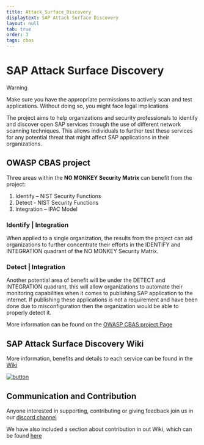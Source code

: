 ```yaml
---
title: Attack_Surface_Discovery
displaytext: SAP Attack Surface Discovery
layout: null
tab: true
order: 3
tags: cbas
---
```


# SAP Attack Surface Discovery

> [!WARNING]
> Make sure you have the appropriate permissions to actively scan and test applications. Without doing so, you might face legal implications

The project aims to help organizations and security professionals to identify and discover open SAP services through the use of different network scanning techniques. This allows individuals to further test these services for any potential threat that might affect SAP applications in their organizations.  

## OWASP CBAS project

Three areas within the __NO MONKEY Security Matrix__ can benefit from the project:
1. Identify – NIST Security Functions
2. Detect - NIST Security Functions
3. Integration – IPAC Model

### Identify | Integration

When applied to a single organization, the results from the project can aid organizations to further concentrate their efforts in the IDENTIFY and INTEGRATION quadrant of the NO MONKEY Security Matrix.

### Detect | Integration

Another potential area of benefit will be under the DETECT and INTEGRATION quadrant, this will allow organizations to automate their monitoring capabilities when it comes to publishing SAP application to the internet. If publishing these applications is not a requirement and have been done due to misconfiguration then the organization would be able to properly detect it.

More information can be found on the [OWASP CBAS project Page](https://owasp.org/www-project-core-business-application-security/)

## SAP Attack Surface Discovery Wiki

More information, benefits and details to each service can be found in the [Wiki](https://github.com/SecuritySilverbacks/SAP-AttackSurfaceDiscovery/wiki)

[![button](assets/images/cio.png)](https://github.com/SecuritySilverbacks/SAP-AttackSurfaceDiscovery/wiki)

## Communication and Contribution

Anyone interested in supporting, contributing or giving feedback join us in our [discord channel](https://discord.gg/8c9jwUQ)

We have also included a section about contribution in out Wiki, which can be found [here](https://github.com/SecuritySilverbacks/SAP-AttackSurfaceDiscovery/wiki#how-to-contribute)
